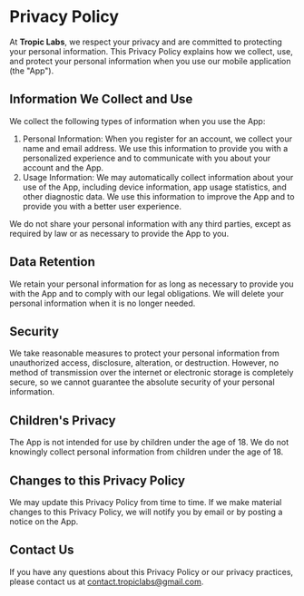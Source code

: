 # Privacy Policy

At **Tropic Labs**, we respect your privacy and are committed to protecting your personal information. This Privacy Policy explains how we collect, use, and protect your personal information when you use our mobile application (the "App").

## Information We Collect and Use

We collect the following types of information when you use the App:

1. Personal Information: When you register for an account, we collect your name and email address. We use this information to provide you with a personalized experience and to communicate with you about your account and the App.
2. Usage Information: We may automatically collect information about your use of the App, including device information, app usage statistics, and other diagnostic data. We use this information to improve the App and to provide you with a better user experience.

We do not share your personal information with any third parties, except as required by law or as necessary to provide the App to you.

## Data Retention

We retain your personal information for as long as necessary to provide you with the App and to comply with our legal obligations. We will delete your personal information when it is no longer needed.

## Security

We take reasonable measures to protect your personal information from unauthorized access, disclosure, alteration, or destruction. However, no method of transmission over the internet or electronic storage is completely secure, so we cannot guarantee the absolute security of your personal information.

## Children's Privacy

The App is not intended for use by children under the age of 18. We do not knowingly collect personal information from children under the age of 18.

## Changes to this Privacy Policy

We may update this Privacy Policy from time to time. If we make material changes to this Privacy Policy, we will notify you by email or by posting a notice on the App.

## Contact Us

If you have any questions about this Privacy Policy or our privacy practices, please contact us at contact.tropiclabs@gmail.com.